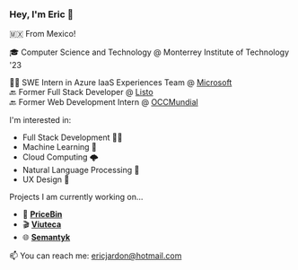 ### Hey, I'm Eric 👋

<!--
**ericjardon/ericjardon** is a ✨ _special_ ✨ repository because its `README.md` (this file) appears on your GitHub profile.

Here are some ideas to get you started:

- 🔭 I’m currently working on ...
- 🌱 I’m currently learning ...
- 👯 I’m looking to collaborate on ...
- 🤔 I’m looking for help with ...
- 💬 Ask me about ...
- 📫 How to reach me: ...
- 😄 Pronouns: ...
- ⚡ Fun fact: ...
-->

🇲🇽 From Mexico!

🎓 Computer Science and Technology @ Monterrey Institute of Technology '23

🧑‍💻 SWE Intern in Azure IaaS Experiences Team @ [Microsoft](https://microsoft.com)  
🔙 Former Full Stack Developer @ [Listo](https://listo.mx/)  
🔙 Former Web Development Intern @ [OCCMundial](https://www.occ.com.mx/)  

I'm interested in:

- Full Stack Development 👨‍💻
- Machine Learning 🤖 
- Cloud Computing 🌩️
- Natural Language Processing 🧠
- UX Design 🎨

Projects I am currently working on...
- 🍜 [**PriceBin**](https://github.com/panasweb/pricebin)
- 🎬 [**Viuteca**](https://github.com/ericjardon/viuteca)
- 🌐 [**Semantyk**](https://www.semantyk.com/)

📫 You can reach me: ericjardon@hotmail.com
